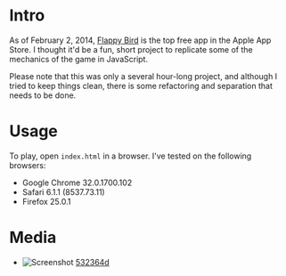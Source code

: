 Intro
=====
As of February 2, 2014, 
[Flappy Bird](https://itunes.apple.com/us/app/flappy-bird/id642099621?mt=8) 
is the top free app in the Apple App Store. I thought it'd be a fun,
short project to replicate some of the mechanics of the game in
JavaScript. 

Please note that this was only a several hour-long project, and although
I tried to keep things clean, there is some refactoring and separation
that needs to be done.

Usage
=====
To play, open `index.html` in a browser. I've tested on the following
browsers:

* Google Chrome 32.0.1700.102
* Safari 6.1.1 (8537.73.11)
* Firefox 25.0.1

Media
=====

* ![Screenshot](master/img/flapjs-532364d.png) [532364d](http://youtu.be/2xWL0K8jh6I)

